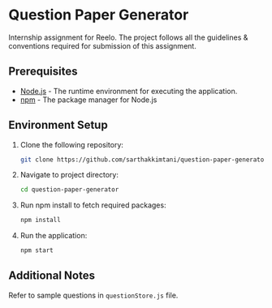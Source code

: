 # Question Paper Generator

Internship assignment for Reelo. The project follows all the guidelines & conventions required for submission of this assignment.

## Prerequisites

- [Node.js](https://nodejs.org/) - The runtime environment for executing the application.
- [npm](https://www.npmjs.com/) - The package manager for Node.js

## Environment Setup

1. Clone the following repository:

   ```bash
   git clone https://github.com/sarthakkimtani/question-paper-generator
   ```

2. Navigate to project directory:

   ```bash
   cd question-paper-generator
   ```

3. Run npm install to fetch required packages:

   ```bash
   npm install
   ```

4. Run the application:

   ```bash
   npm start
   ```

## Additional Notes

Refer to sample questions in `questionStore.js` file.
